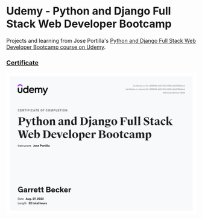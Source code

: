 # Udemy - Python and Django Full Stack Web Developer Bootcamp

Projects and learning from Jose Portilla's [Python and Django Full Stack Web Developer Bootcamp course on Udemy](https://www.udemy.com/course/python-and-django-full-stack-web-developer-bootcamp/).

### [Certificate](https://www.udemy.com/certificate/UC-c55654f2-afd3-43c3-892c-2de0132c8ecd/)

!["Certificate"](./Certificate.jpg)
